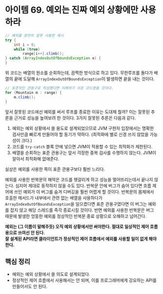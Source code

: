 # 아이템 69. 예외는 진짜 예외 상황에만 사용하라
```java
// 예외를 완전히 잘못 사용한 예시
try {
    int i = 0;
    while (true)
        range[i++].climb();
} catch (ArrayIndexOutOfBoundsException e) {
}
```
위 코드는 배열의 원소를 순회하는데, 끔찍한 방식으로 하고 있다. 무한루프를 돌다가 배열의 끝에 도달해 `ArrayIndexOutOfBoundsException`이 발생하면 끝을 내는 것이다.

```java
// 표준적인 관용구로 작성했다면 이해하기 쉬운 코드였을 것이다.
for (Mountain m : range) {
    m.climb();
}
```
앞서 잘못된 코드에선 예외를 써서 루프를 종료한 이유는 도대체 뭘까? 이는 잘못된 추론을 근거로 성능을 높여보려 한 것이다. 3가지 잘못된 추론은 다음과 같다.

1. 예외는 예외 상황에서 쓸 용도로 설계되었으므로 JVM 구현자 입장에서는 명확한 검사만큼 빠르게 만들어야 할 동기가 약하다. (최적화에 별로 신경 쓰지 않았을 가능성이 크다.)
2. 코드를 `try-catch` 블록 안에 넣으면 JVM이 적용할 수 있는 최적화가 제한된다.
3. 배열을 순회하는 표준 관용구는 앞서 걱정한 중복 검사를 수행하지 않는다. JVM이 알아서 최적화해 없애준다.

실상은 예외를 사용한 쪽이 표준 관용구보다 훨씬 느리다.

예외를 사용한 반복문의 해악은 코드를 헷갈리게 하고 성능을 떨어뜨리는데서 끝나지 않는다. 심지어 제대로 동작하지 않을 수도 있다. 반복문 안에 버그가 숨어 있다면 흐름 제어에 쓰인 예외가 이 버그를 숨겨 디버깅을 훨씬 어렵게 할 것이다. 반복문의 몸체에서 호출한 메서드가 내부에서 관련 없는 배열을 사용하다가 `ArrayIndexOutOfBoundsException`을 일으켰다면 표준 관용구였다면 이 버그는 예외를 잡지 않고 해당 스레드를 즉각 종료시킬 것이다. 반면 예외를 사용한 반복문은 버그 때문에 발생한 엉뚱한 예외를 정상적인 반복문 종료 상황으로 오해하고 넘어간다.

**예외는 (그 이름이 말해주듯) 오직 예외 상황에서만 써야한다. 절대로 일상적인 제어 흐름용으로 쓰여선 안 된다.**  
**잘 설계된 API라면 클라이언트가 정상적인 제어 흐름에서 예외를 사용할 일이 없게 해야 한다.**

## 핵심 정리
- 예외는 예외 상황에서 쓸 의도로 설계되었다.
- 정상적인 제어 흐름에서 사용해서는 안 되며, 이를 프로그래머에게 강요하는 API를 만들어서도 안 된다.